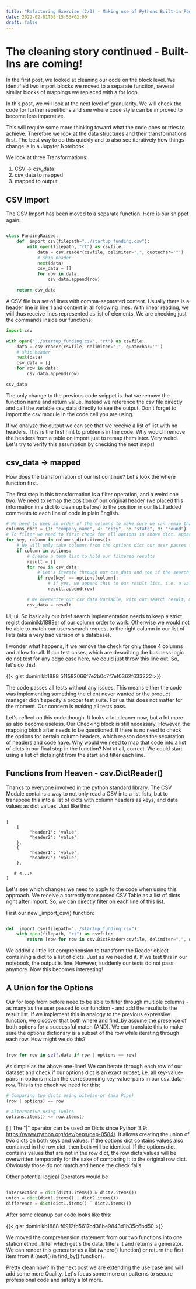 ```yaml
---
title: "Refactoring Exercise (2/3) - Making use of Pythons Built-in Powers"
date: 2022-02-01T08:15:53+02:00
draft: false
---
```



# The cleaning story continued - Built-Ins are coming!


In the first post, we looked at cleaning our code on the block level. We identified two import blocks we moved to a separate function, several similar blocks of mappings we replaced with a for loop.

In this post, we will look at the next level of granularity. We will check the code for further repetitions and see where code style can be improved to become less imperative.

This will require some more thinking toward what the code does or tries to achieve. Therefore we look at the data structures and their transformations first. The best way to do this quickly and to also see iteratively how things change is in a Jupyter Notebook.

We look at three Transformations:
1. CSV -> csv_data
2. csv_data to mapped
3. mapped to output


## CSV Import

The CSV Import has been moved to a separate function. Here is our snippet again:

```python {}

class FundingRaised:
    def _import_csv(filepath="../startup_funding.csv"):
        with open(filepath, "rt") as csvfile:
            data = csv.reader(csvfile, delimiter=",", quotechar='"')
            # skip header
            next(data)
            csv_data = []
            for row in data:
                csv_data.append(row)

    return csv_data
```

A CSV file is a set of lines with comma-separated content. Usually there is a header line in line 1 and content in all following lines. With linear reading, we will thus receive lines represented as list of elements. We are checking just the commands inside our functions:

```python {}
import csv

with open("../startup_funding.csv", "rt") as csvfile:
    data = csv.reader(csvfile, delimiter=",", quotechar='"')
    # skip header
    next(data)
    csv_data = []
    for row in data:
        csv_data.append(row)

csv_data

```

The only change to the previous code snippet is that we remove the function name and return value. Instead we reference the csv file directly and call the variable csv_data directly to see the output. Don't forget to import the csv module in the code cell you are using.

If we analyze the output we can see that we receive a list of list with no headers. This is the first hint to problems in the code. Why would I remove the headers from a table on import just to remap them later. Very weird. Let's try to verify this assumption by checking the next steps!


## csv_data -> mapped

How does the transformation of our list continue? Let's look the where function first.

The first step in this transformation is a filter operation, and a weird one two. We need to remap the position of our original header (we placed this information in a dict to clean up before) to the position in our list. I added comments to each line of code in plain English.


```python {}
# We need to keep an order of the columns to make sure we can remap that to the content our csv_data list of lists.
columns_dict = {1: "company_name", 4: "city", 5: "state", 9: "round"}
# To filter we need to first check for all options in above dict. Apparently our users aren't allowed to search for something else. This is business logic. We will discuss this later!
for key, column in columns_dict.items():
    # We will only take columns from the options dict our user passes that match our columns_dict above.
    if column in options:
        # Create a temp list to hold our filtered results
        result = []
        for row in csv_data:
            # Let's iterate through our csv_data and see if the search term from our users options occurs in the right column within our csv_data
            if row[key] == options[column]:
                # if yes, we append this to our result list, i.e. a valid search result!
                result.append(row)

        # We overwrite our csv_data Variable, with our search result, mmmmmm
        csv_data = result

```

Ui, ui. So basically our brief search implementation needs to keep a strict regist dominikb1888er of our column order to work. Otherwise we would not be able to match our users search request to the right column in our list of lists (aka a very bad version of a database).

I wonder what happens, if we remove the check for only these 4 columns and allow for all. If our test cases, which are describing the business logic do not test for any edge case here, we could just throw this line out. So, let's do this!

{{< gist dominikb1888 511582066f7e2b0c7f7ef0362f633222 >}}

The code passes all tests without any issues. This means either the code was implementing something the client never wanted or the product manager didn't specify a proper test suite. For us this does not matter for the moment. Our concern is making all tests pass.

Let's reflect on this code though. It looks a lot cleaner now, but a lot more as also become useless. Our Checking block is still necessary. However, the mapping block after needs to be questioned. If there is no need to check the options for certain column headers, which reason does the separation of headers and code have. Why would we need to map that code into a list of dicts in our final step in the function? Not at all, correct. We could start using a list of dicts right from the start and filter each line.

## Functions from Heaven - csv.DictReader()

Thanks to everyone involved in the python standard library. The CSV Module contains a way to not only read a CSV into a list lists, but to transpose this into a list of dicts with column headers as keys, and data values as dict values. Just like this:

```{Python}

[
    {
         'header1': 'value',
         'header2': 'value',
    },
    {
         'header1': 'value',
         'header2': 'value',
    },

   # <...>
]

```

Let's see which changes we need to apply to the code when using this approach. We receive a correctly transposed CSV Table as a list of dicts right after import. So, we can directly filter on each line of this list.

First our new _import_csv() function:

```python {}

def _import_csv(filepath="../startup_funding.csv"):
    with open(filepath, "rt") as csvfile:
        return [row for row in csv.DictReader(csvfile, delimiter=",", quotechar='"')]
```

We added a little list comprehension to transform the Reader object containing a dict to a list of dicts. Just as we needed it. If we test this in our notebook, the output is fine. However, suddenly our tests do not pass anymore. Now this becomes interesting!

## A Union for the Options

Our for loop from before need to be able to filter through multiple columns - as many as the user passed to our function - and add the results to the result list. If we implement this in analogy to the previous expressive function, we discover that both where and find_by assume the presence of both options for a successful match (AND). We can translate this to make sure the options dictionary is a subset of the row while iterating through each row. How might we do this?

```python

[row for row in self.data if row | options == row]

```

As simple as the above one-liner! We can iterate through each row of our dataset and check if our options dict is an exact subset, i.e. all key-value-pairs in options match the corresponding key-value-pairs in our csv_data-row. This is the check we need for this:

```python {}
# Comparing two dicts using bitwise-or (aka Pipe)
(row | options) == row

# Alternative using Tuples
options.items() <= row.items()

```

[ ] The "|" operator can be used on Dicts since Python 3.9: https://www.python.org/dev/peps/pep-0584/. It allows creating the union of two dicts on both keys and values. If the options dict contains values also contained in the row dict, then both will be identical. If the options dict contains values that are not in the row dict, the row dicts values will be overwritten temporarily for the sake of comparing it to the original row dict. Obviously those do not match and hence the check fails.


Other potential logical Operators would be

```python {}

intersection = dict(dict1.items() & dict2.items())
union = dict(dict1.items() | dict2.items())
difference = dict(dict1.items() ^ dict2.items())

```

After some cleanup our code looks like this:

{{< gist dominikb1888 f6912fd5617cd38be9843d1b35c6bd50 >}}

We moved the comprehension statement from our two functions into one staticmethod _filter which get's the data, filters it and returns a generator. We can render this generator as a list (where() function) or return the first item from it (next() in find_by() function).

Pretty clean now?
In the next post we are extending the use case and will add some more Quality. Let's focus some more on patterns to secure professional code and safety a lot more.
